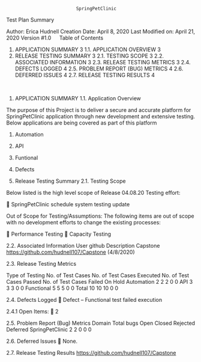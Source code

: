                               SpringPetClinic

Test Plan Summary


Author: Erica Hudnell
Creation Date: April 8, 2020
Last Modified on: April 21, 2020
Version #1.0
 
Table of Contents
1.	APPLICATION SUMMARY	3
1.1.	APPLICATION OVERVIEW	3
2.	RELEASE TESTING SUMMARY	3
2.1.	TESTING SCOPE	3
2.2.	ASSOCIATED INFORMATION	3
2.3.	RELEASE TESTING METRICS	3
2.4.	DEFECTS LOGGED	4
2.5.	PROBLEM REPORT (BUG) METRICS	4
2.6.	DEFERRED ISSUES	4
2.7.	RELEASE TESTING RESULTS	4


 
1.	APPLICATION SUMMARY
1.1.	Application Overview

The purpose of this Project is to deliver a secure and accurate platform for SpringPetClinic application through new development and extensive testing.
Below applications are being covered as part of this platform

1.	Automation
2.	API
3.	Funtional
4.	Defects


2.	Release Testing Summary 
2.1.	Testing Scope

Below listed is the high level scope of Release 04.08.20 Testing effort:

	SpringPetClinic schedule system testing update

Out of Scope for Testing/Assumptions:
The following items are out of scope with no development efforts to change the existing processes:

	Performance Testing
	Capacity Testing

2.2.	Associated Information
User github	Description
Capstone	https://github.com/hudnell107/Capstone (4/8/2020)

	
2.3.	Release Testing Metrics

Type of Testing 	No. of Test Cases 	No. of Test Cases Executed	No. of Test Cases Passed	No. of Test Cases Failed	On Hold
Automation	2	2	2	0	0
API	3	3	3	0	0
Functional	5	5	5	0	0
Total	10	10	10	0	0

2.4.	Defects Logged
	Defect – Functional test failed execution

2.4.1	Open Items: 
	2
 
2.5.	Problem Report (Bug) Metrics
Domain	Total bugs	Open	Closed	Rejected	Deferred
SpringPetClinic	2	2	0	0	0

2.6.	Deferred Issues
	None.

2.7.	Release Testing Results
https://github.com/hudnell107/Capstone














